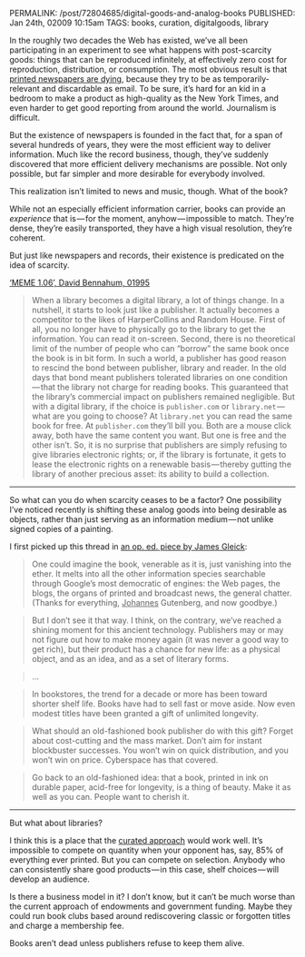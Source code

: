 PERMALINK: /post/72804685/digital-goods-and-analog-books
PUBLISHED: Jan 24th, 02009 10:15am
TAGS: books, curation, digitalgoods, library

In the roughly two decades the Web has existed, we’ve all been participating in
an experiment to see what happens with post-scarcity goods: things that can be
reproduced infinitely, at effectively zero cost for reproduction, distribution,
or consumption. The most obvious result is that [printed newspapers are
dying][delnewec], because they try to be as temporarily-relevant and
discardable as email. To be sure, it’s hard for an kid in a bedroom to make a
product as high-quality as the <span class='newspaper'>New York Times</span>,
and even harder to get good reporting from around the world. Journalism is
difficult.

 [delnewec]: http://delicious.com/stilist/newspaper%20economics

But the existence of newspapers is founded in the fact that, for a span of
several hundreds of years, they were the most efficient way to deliver
information. Much like the record business, though, they’ve suddenly discovered
that more efficient delivery mechanisms are possible. Not only possible, but
far simpler and more desirable for everybody involved.

This realization isn’t limited to news and music, though. What of the book?

While not an especially efficient information carrier, books can provide an
*experience* that is — for the moment, anyhow — impossible to match. They’re
dense, they’re easily transported, they have a high visual resolution, they’re
coherent.

But just like newspapers and records, their existence is predicated on the
idea of scarcity.

[‘MEME 1.06’, David Bennahum, 01995][me106]

> When a library becomes a digital library, a lot of things change. In a
> nutshell, it starts to look just like a publisher. It actually becomes a
> competitor to the likes of <span class='organization'>HarperCollins</span>
> and <span class='organization'>Random House</span>. First of all, you no
> longer have to physically go to the library to get the information. You can
> read it on-screen. Second, there is no theoretical limit of the number of
> people who can “borrow” the same book once the book is in bit form. In such a
> world, a publisher has good reason to rescind the bond between publisher,
> library and reader. In the old days that bond meant publishers tolerated
> libraries on one condition — that the library not charge for reading books.
> This guaranteed that the library’s commercial impact on publishers remained
> negligible. But with a digital library, if the choice is `publisher.com` or
> `library.net` — what are you going to choose? At `library.net` you can
> read the same book for free. At `publisher.com` they’ll bill you. Both are a
> mouse click away, both have the same content you want. But one is free and
> the other isn’t. So, it is no surprise that publishers are simply refusing to
> give libraries electronic rights; or, if the library is fortunate, it gets to
> lease the electronic rights on a renewable basis — thereby gutting the
> library of another precious asset: its ability to build a collection.

 [me106]: http://memex.org/meme1-06.html

* * *

So what can you do when scarcity ceases to be a factor? One possibility I’ve
noticed recently is shifting these analog goods into being desirable as
objects, rather than just serving as an information medium — not unlike
signed copies of a painting.

I first picked up this thread in [an <abbr>op. ed.</abbr> piece by James
Gleick][gleick]:

 [gleick]: http://nytimes.com/2008/11/30/opinion/30gleick.html "‘How to Publish Without Perishing’, 02008, New York Times"

> One could imagine the book, venerable as it is, just vanishing into the
> ether. It melts into all the other information species searchable through
> <span class='organization'>Google</span>’s most democratic of engines: the
> Web pages, the blogs, the organs of printed and broadcast news, the general
> chatter. (Thanks for everything, <span class='person'><ins>Johannes</ins>
> Gutenberg</span>, and now goodbye.)

> But I don’t see it that way. I think, on the contrary, we’ve reached a
> shining moment for this ancient technology. Publishers may or may not figure
> out how to make money again (it was never a good way to get rich), but their
> product has a chance for new life: as a physical object, and as an idea, and
> as a set of literary forms.

> …

> In bookstores, the trend for a decade or more has been toward shorter shelf
> life. Books have had to sell fast or move aside. Now even modest titles have
> been granted a gift of unlimited longevity.

> What should an old-fashioned book publisher do with this gift? Forget about
> cost-cutting and the mass market. Don’t aim for instant blockbuster
> successes. You won’t win on quick distribution, and you won’t win on price.
> Cyberspace has that covered.

> Go back to an old-fashioned idea: that a book, printed in ink on durable
> paper, acid-free for longevity, is a thing of beauty. Make it as well as you
> can. People want to cherish it.

* * *

But what about libraries?

I think this is a place that the [curated approach][curation] would work well.
It’s impossible to compete on quantity when your opponent has, say, 85% of
everything ever printed. But you can compete on selection. Anybody who can
consistently share good products — in this case, shelf choices — will
develop an audience. 

 [curation]: http://ratafia.info/post/72455036/the-crate-and-barrel-story

Is there a business model in it? I don’t know, but it can’t be much worse than
the current approach of endowments and government funding. Maybe they could
run book clubs based around rediscovering classic or forgotten titles and
charge a membership fee.

Books aren’t dead unless publishers refuse to keep them alive.
